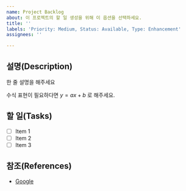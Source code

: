 ```yaml
---
name: Project Backlog
about: 이 프로젝트의 할 일 생성을 위해 이 옵션을 선택하세요.
title: ''
labels: 'Priority: Medium, Status: Available, Type: Enhancement'
assignees: ''

---
```


## 설명(Description)

한 줄 설명을 해주세요

수식 표현이 필요하다면 $y=ax+b$ 로 해주세요.

## 할 일(Tasks)

- [ ] Item 1
- [ ] Item 2
- [ ] Item 3

## 참조(References)

- [Google](https://www.google.com/)

